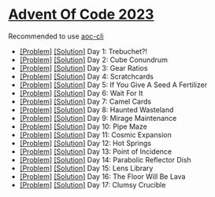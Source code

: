 # [Advent Of Code 2023](https://adventofcode.com/2023/)

Recommended to use [aoc-cli](https://github.com/scarvalhojr/aoc-cli)

- [[Problem]](https://adventofcode.com/2023/day/1) [[Solution]](src/Day01.kt) Day 1: Trebuchet?!
- [[Problem]](https://adventofcode.com/2023/day/2) [[Solution]](src/Day02.kt) Day 2: Cube Conundrum
- [[Problem]](https://adventofcode.com/2023/day/3) [[Solution]](src/Day03.kt) Day 3: Gear Ratios
- [[Problem]](https://adventofcode.com/2023/day/4) [[Solution]](src/Day04.kt) Day 4: Scratchcards
- [[Problem]](https://adventofcode.com/2023/day/5) [[Solution]](src/Day05.kt) Day 5: If You Give A Seed A Fertilizer
- [[Problem]](https://adventofcode.com/2023/day/6) [[Solution]](src/Day06.kt) Day 6: Wait For It
- [[Problem]](https://adventofcode.com/2023/day/7) [[Solution]](src/Day07.kt) Day 7: Camel Cards
- [[Problem]](https://adventofcode.com/2023/day/8) [[Solution]](src/Day08.kt) Day 8: Haunted Wasteland
- [[Problem]](https://adventofcode.com/2023/day/9) [[Solution]](src/Day09.kt) Day 9: Mirage Maintenance
- [[Problem]](https://adventofcode.com/2023/day/10) [[Solution]](src/Day10.kt) Day 10: Pipe Maze
- [[Problem]](https://adventofcode.com/2023/day/11) [[Solution]](src/Day11.kt) Day 11: Cosmic Expansion
- [[Problem]](https://adventofcode.com/2023/day/12) [[Solution]](src/Day12.kt) Day 12: Hot Springs
- [[Problem]](https://adventofcode.com/2023/day/13) [[Solution]](src/Day13.kt) Day 13: Point of Incidence
- [[Problem]](https://adventofcode.com/2023/day/14) [[Solution]](src/Day14.kt) Day 14: Parabolic Reflector Dish
- [[Problem]](https://adventofcode.com/2023/day/15) [[Solution]](src/Day15.kt) Day 15: Lens Library
- [[Problem]](https://adventofcode.com/2023/day/16) [[Solution]](src/Day16.kt) Day 16: The Floor Will Be Lava
- [[Problem]](https://adventofcode.com/2023/day/17) [[Solution]](src/Day17.kt) Day 17: Clumsy Crucible
